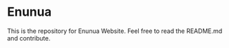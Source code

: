 # Enunua
This is the repository for Enunua Website. Feel free to read the README.md and contribute.
